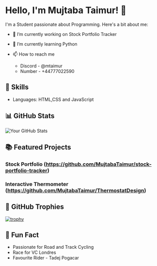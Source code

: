 # Hello, I'm Mujtaba Taimur! 👋

I'm a Student  passionate about Programming. Here's a bit about me:

- 🔭 I’m currently working on Stock Portfolio Tracker
- 🌱 I’m currently learning Python

- 📫 How to reach me
  - Discord - @mtaimur
  - Number - +44777022590

## 🚀 Skills

- Languages: HTML,CSS and JavaScript


## 📊 GitHub Stats

![Your GitHub Stats](https://github-readme-stats.vercel.app/api?username=MujtabaTAimur&show_icons=true&theme=radical)

## 📚 Featured Projects

### Stock Portfolio (https://github.com/MujtabaTaimur/stock-portfolio-tracker)


### Interactive Thermometer (https://github.com/MujtabaTaimur/ThermostatDesign)



## 🎨 GitHub Trophies

[![trophy](https://github-profile-trophy.vercel.app/?username=MujtabaTaimur)](https://github.com/ryo-ma/github-profile-trophy)


## 🚀 Fun Fact

- Passionate for Road and Track Cycling
- Race for VC Londres
- Favourite Rider - Tadej Pogacar


